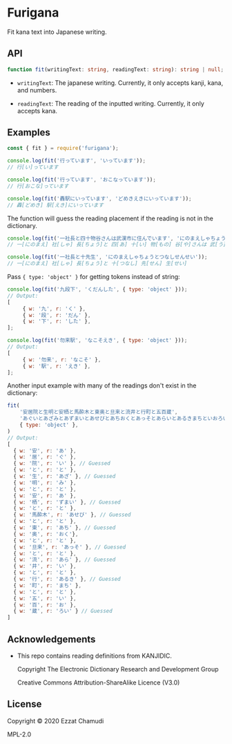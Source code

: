 # Furigana

Fit kana text into Japanese writing.

## API

```ts
function fit(writingText: string, readingText: string): string | null;
```

- `writingText`: The japanese writing. Currently, it only accepts kanji, kana, and numbers.

- `readingText`: The reading of the inputted writing. Currently, it only accepts kana.

## Examples

```js
const { fit } = require('furigana');

console.log(fit('行っています', 'いっています'));
// 行[い]っています

console.log(fit('行っています', 'おこなっています'));
// 行[おこな]っています

console.log(fit('轟駅にいっています', 'どめきえきにいっています'));
// 轟[どめき] 駅[えき]にいっています
```

The function will guess the reading placement if the reading is not in the dictionary.

```js
console.log(fit('一社長と四十物谷さんは武漢市に住んでいます', 'にのまえしゃちょうとあいものやさんはうーはんしにすんでいます'));
// 一[にのまえ] 社[しゃ] 長[ちょう]と 四[あ] 十[い] 物[もの] 谷[や]さんは 武[う] 漢[ーはん] 市[し]に 住[す]んでいます

console.log(fit('一社長と十先生', 'にのまえしゃちょうとつなしせんせい'));
// 一[にのまえ] 社[しゃ] 長[ちょう]と 十[つなし] 先[せん] 生[せい]
```

Pass `{ type: 'object' }` for getting tokens instead of string:

```js
console.log(fit('九段下', 'くだんした', { type: 'object' }));
// Output:
[
     { w: '九', r: 'く' },
     { w: '段', r: 'だん' },
     { w: '下', r: 'した' },
];

console.log(fit('勿来駅', 'なこそえき', { type: 'object' }));
// Output:
[
     { w: '勿来', r: 'なこそ' },
     { w: '駅', r: 'えき' },
];
```

Another input example with many of the readings don't exist in the dictionary:

```js
fit(
    '安居院と生明と安栖と馬酔木と東奥と旦来と流井と行町と五百蔵',
    'あぐいとあざみとあずまいとあせびとあちおくとあっそとあらいとあるきまちといおろい',
    { type: 'object' },
)
// Output:
[
  { w: '安', r: 'あ' },
  { w: '居', r: 'ぐ' },
  { w: '院', r: 'い' }, // Guessed
  { w: 'と', r: 'と' },
  { w: '生', r: 'あざ' }, // Guessed
  { w: '明', r: 'み' },
  { w: 'と', r: 'と' },
  { w: '安', r: 'あ' },
  { w: '栖', r: 'ずまい' }, // Guessed
  { w: 'と', r: 'と' },
  { w: '馬酔木', r: 'あせび' }, // Guessed
  { w: 'と', r: 'と' },
  { w: '東', r: 'あち' }, // Guessed
  { w: '奥', r: 'おく'},
  { w: 'と', r: 'と' },
  { w: '旦来', r: 'あっそ' }, // Guessed
  { w: 'と', r: 'と' },
  { w: '流', r: 'あら' }, // Guessed
  { w: '井', r: 'い' },
  { w: 'と', r: 'と' },
  { w: '行', r: 'あるき' }, // Guessed
  { w: '町', r: 'まち' },
  { w: 'と', r: 'と' },
  { w: '五', r: 'い' },
  { w: '百', r: 'お' },
  { w: '蔵', r: 'ろい' } // Guessed
]
```

## Acknowledgements

- This repo contains reading definitions from KANJIDIC.

     Copyright The Electronic Dictionary Research and Development Group

     Creative Commons Attribution-ShareAlike Licence (V3.0)

## License

Copyright © 2020 Ezzat Chamudi

MPL-2.0